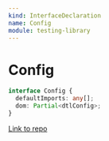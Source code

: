 ```yaml
---
kind: InterfaceDeclaration
name: Config
module: testing-library
---
```


# Config

```ts
interface Config {
  defaultImports: any[];
  dom: Partial<dtlConfig>;
}
```

[Link to repo](https://github.com/testing-library/angular-testing-library/blob/master/projects/testing-library/src/lib/models.ts#L284-L287)
